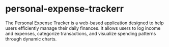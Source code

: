 # personal-expense-trackerr
The Personal Expense Tracker is a web-based application designed to help users efficiently manage their daily finances. It allows users to log income and expenses, categorize transactions, and visualize spending patterns through dynamic charts. 
